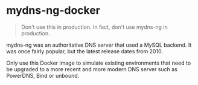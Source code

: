 # mydns-ng-docker
> Don't use this in production. In fact, don't use mydns-ng in production.

mydns-ng was an authoritative DNS server that used a MySQL backend. It was once fairly popular,
but the latest release dates from 2010.

Only use this Docker image to simulate existing environments that need to be upgraded to a more recent
and more modern DNS server such as PowerDNS, Bind or unbound.


